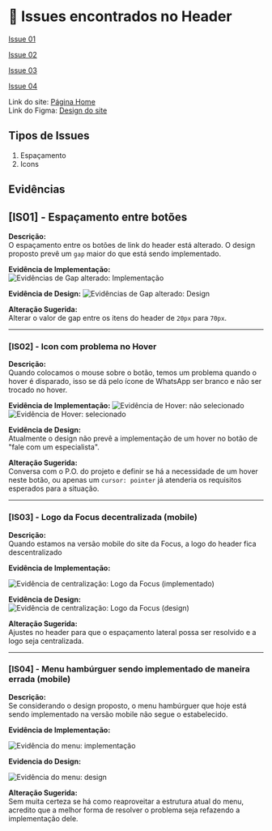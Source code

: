 # 🐛 Issues encontrados no Header

[Issue 01](#is01---espaçamento-entre-botões)

[Issue 02](#is02---icon-com-problema-no-hover)

[Issue 03](#is03---logo-da-focus-decentralizada-mobile)

[Issue 04](#is04---menu-hambúrguer-sendo-implementado-de-maneira-errada)

Link do site: [Página Home](https://www.consultoriafocus.com/)\
Link do Figma: [Design do site](https://www.figma.com/design/SehjtDfPtPl2RalCmmxqUp/site-da-focus?node-id=728-564&t=yZ4q9iILItusUrXW-1)

## Tipos de Issues

1. Espaçamento
2. Icons

## Evidências

## [IS01] - Espaçamento entre botões

**Descrição:** \
O espaçamento entre os botões de link do header está alterado. O design proposto prevê um ``gap`` maior do que está sendo implementado.

**Evidência de Implementação:**
![Evidências de Gap alterado: Implementação](/Home/issues/assets/header/headergap1.png)

**Evidência de Design:**
![Evidências de Gap alterado: Design](/Home/issues/assets/header/headergap2.png)

**Alteração Sugerida:**\
Alterar o valor de gap entre os itens do header de ``20px`` para ``70px``.

----

### [IS02] - Icon com problema no Hover

**Descrição:** \
Quando colocamos o mouse sobre o botão, temos um problema quando o hover é disparado, isso se dá pelo ícone de WhatsApp ser branco e não ser trocado no hover.

**Evidência de Implementação:**
![Evidência de Hover: não selecionado](/Home/issues/assets/header/headerhover1.png)
![Evidência de Hover: selecionado](/Home/issues/assets/header/headerhover2.png)

**Evidência de Design:**\
Atualmente o design não prevê a implementação de um hover no botão de "fale com um especialista".

**Alteração Sugerida:**\
Conversa com o P.O. do projeto e definir se há a necessidade de um hover neste botão, ou apenas um ``cursor: pointer`` já atenderia os requisitos esperados para a situação.

----

### [IS03] - Logo da Focus decentralizada (mobile)

**Descrição:** \
Quando estamos na versão mobile do site da Focus, a logo do header fica descentralizado

**Evidência de Implementação:**

![Evidência de centralização: Logo da Focus (implementado)](/Home/issues/assets/header/logo1.png)

**Evidência de Design:**\
![Evidência de centralização: Logo da Focus (design)](/Home/issues/assets/header/logo2.png)

**Alteração Sugerida:**\
Ajustes no header para que o espaçamento lateral possa ser resolvido e a logo seja centralizada.

----

### [IS04] - Menu hambúrguer sendo implementado de maneira errada (mobile)

**Descrição:**\
Se considerando o design proposto, o menu hambúrguer que hoje está sendo implementado na versão mobile não segue o estabelecido.

**Evidência de Implementação:**

![Evidência do menu: implementação](/Home/issues/assets/header/menu1.png)

**Evidencia do Design:**

![Evidência do menu: design](/Home/issues/assets/header/menu2.png)

**Alteração Sugerida:**\
Sem muita certeza se há como reaproveitar a estrutura atual do menu, acredito que a melhor forma de resolver o problema seja refazendo a implementação dele.
